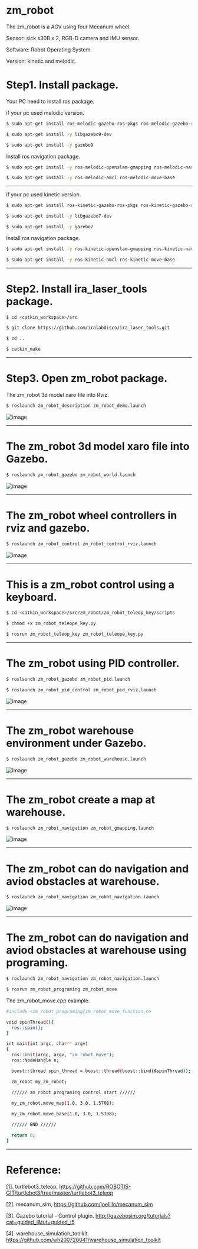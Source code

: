 # zm_robot
The zm_robot is a AGV using four Mecanum wheel.

Sensor: sick s30B x 2, RGB-D camera and IMU sensor.

Software: Robot Operating System.

Version: kinetic and melodic.

# Step1. Install package.

Your PC need to install ros package.

if your pc used melodic version.

``` bash
$ sudo apt-get install ros-melodic-gazebo-ros-pkgs ros-melodic-gazebo-ros-control ros-melodic-ros-controllers
```

``` bash
$ sudo apt-get install -y libgazebo9-dev
```

``` bash
$ sudo apt-get install -y gazebo9
```

Install ros navigation package.

``` bash
$ sudo apt-get install -y ros-melodic-openslam-gmapping ros-melodic-navigation
```

``` bash
$ sudo apt-get install -y ros-melodic-amcl ros-melodic-move-base
```
------

if your pc used kinetic version.

``` bash
$ sudo apt-get install ros-kinetic-gazebo-ros-pkgs ros-kinetic-gazebo-ros-control ros-kinetic-ros-controllers
```

``` bash
$ sudo apt-get install -y libgazebo7-dev
```

``` bash
$ sudo apt-get install -y gazebo7
```

Install ros navigation package.

``` bash
$ sudo apt-get install -y ros-kinetic-openslam-gmapping ros-kinetic-navigation
```

``` bash
$ sudo apt-get install -y ros-kinetic-amcl ros-kinetic-move-base
```

------

# Step2. Install ira_laser_tools package.

``` bash
$ cd <catkin_workspace>/src
```

``` bash
$ git clone https://github.com/iralabdisco/ira_laser_tools.git
```

``` bash
$ cd ..
```

``` bash
$ catkin_make
```

------

# Step3. Open zm_robot package.

The zm_robot 3d model xaro file into Rviz.

``` bash
$ roslaunch zm_robot_description zm_robot_demo.launch
```

![image](https://github.com/qaz9517532846/zm_robot/blob/master/image/zm_robot_rviz.png)

------

# The zm_robot 3d model xaro file into Gazebo.

``` bash
$ roslaunch zm_robot_gazebo zm_robot_world.launch
```
![image](https://github.com/qaz9517532846/zm_robot/blob/master/image/zm_robot_gazebo.png)

------

# The zm_robot wheel controllers in rviz and gazebo.

``` bash
$ roslaunch zm_robot_control zm_robot_control_rviz.launch
```

![image](https://github.com/qaz9517532846/zm_robot/blob/master/image/zm_robot_control.png)

------

# This is a zm_robot control using a keyboard.

``` bash
$ cd <catkin_workspace>/src/zm_robot/zm_robot_teleop_key/scripts
```

``` bash
$ chmod +x zm_robot_teleope_key.py
```

``` bash
$ rosrun zm_robot_teleop_key zm_robot_teleope_key.py
```

------

# The zm_robot using PID controller.

``` bash
$ roslaunch zm_robot_gazebo zm_robot_pid.launch
```

``` bash
$ roslaunch zm_robot_pid_control zm_robot_pid_rviz.launch
```

![image](https://github.com/qaz9517532846/zm_robot/blob/master/image/zm_robot_pid_control.png)

------

# The zm_robot warehouse environment under Gazebo.

``` bash
$ roslaunch zm_robot_gazebo zm_robot_warehouse.launch
```

![image](https://github.com/qaz9517532846/zm_robot/blob/master/image/zm_robot_in_warehouse.png)

------

# The zm_robot create a map at warehouse.

``` bash
$ roslaunch zm_robot_navigation zm_robot_gmapping.launch
```

![image](https://github.com/qaz9517532846/zm_robot/blob/master/image/zm_robot_gmapping.png)

------

# The zm_robot can do navigation and aviod obstacles at warehouse.

``` bash
$ roslaunch zm_robot_navigation zm_robot_navigation.launch
```

![image](https://github.com/qaz9517532846/zm_robot/blob/master/image/zm_robot_navigation.png)

------

# The zm_robot can do navigation and aviod obstacles at warehouse using programing.

``` bash
$ roslaunch zm_robot_navigation zm_robot_navigation.launch
```

``` bash
$ rosrun zm_robot_programing zm_robot_move
```

The zm_robot_move.cpp example.

``` bash
#include <zm_robot_programing/zm_robot_move_function.h>

void spinThread(){
  ros::spin();
}

int main(int argc, char** argv) 
{
  ros::init(argc, argv, "zm_robot_move"); 
  ros::NodeHandle n;

  boost::thread spin_thread = boost::thread(boost::bind(&spinThread));

  zm_robot my_zm_robot;

  ////// zm_robot programing control start //////

  my_zm_robot.move_map(1.0, 3.0, 1.5708);
  
  my_zm_robot.move_base(1.0, 3.0, 1.5708);

  ////// END //////

  return 0;
}
```

------

# Reference:

[1]. turtlebot3_teleop, https://github.com/ROBOTIS-GIT/turtlebot3/tree/master/turtlebot3_teleop

[2]. mecanum_sim, https://github.com/joelillo/mecanum_sim

[3]. Gazebo tutorial - Control plugin. http://gazebosim.org/tutorials?cat=guided_i&tut=guided_i5

[4]. warehouse_simulation_toolkit. https://github.com/wh200720041/warehouse_simulation_toolkit
